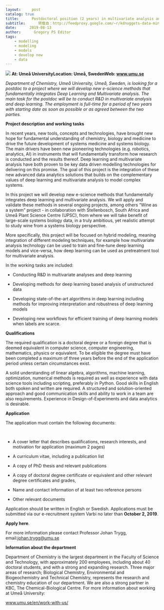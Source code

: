 ```yaml
---
layout:     post
catalog: true
title:      Postdoctoral position (2 years) in multivariate analysis and deep learning [Umeå, Sweden]
subtitle:      转载自：http://feedproxy.google.com/~r/kdnuggets-data-mining-analytics/~3/SD2oaqY5Isc/08-13-umea-postdoctoral-position.html
date:      2019-08-13
author:      Gregory PS Editor
tags:
    - modelling
    - modeling
    - models
    - develop new
    - data
---
```


![](http://feedproxy.google.com/jimg/umea.jpg)
**At: Umeå University****Location: Umeå, Sweden****Web: www.umu.se**

*Department of Chemistry, Umeå University, Umeå, Sweden, is looking for a postdoc to a project where we will develop new e-science methods that fundamentally integrates Deep Learning and Multivariate analysis. The main task for the postdoc will be to conduct R&D in multivariate analysis and deep learning. The employment is full-time for a period of two years with starting date as soon as possible or as agreed between the two parties.*

**Project description and working tasks**

In recent years, new tools, concepts and technologies, have brought new hope for fundamental understanding of chemistry, biology and medicine to drive the future development of systems medicine and systems biology. The main drivers have been new pioneering technologies (e.g. robotics, analytics, AI) in instruments that will fundamentally transform how research is conducted and the results thereof. Deep learning and multivariate analysis have both proven to be key data driven modelling technologies for delivering on this promise. The goal of this project is the integration of these new advanced data analytics solutions that builds on the complementary values of deep learning and multivariate analysis to model complex systems.

In this project we will develop new e-science methods that fundamentally integrates deep learning and multivariate analysis. We will apply and validate these methods in several ongoing projects, among others “Wine as a system” project - in collaboration with Stellenbosch, South Africa and Umeå Plant Science Centre (UPSC), from where we will take benefit of large-scale systems biology data, in a truly ambitious, yet realistic attempt to study wine from a systems biology perspective.

More specifically, this project will be focused on hybrid modeling, meaning integration of different modeling techniques, for example how multivariate analysis technology can be used to train and fine-tune deep learning models and vice-versa, how deep learning can be used as pretreatment tool for multivariate analysis.

In the working tasks are included:

- Conducting R&D in multivariate analyses and deep learning

- Developing methods for deep learning based analysis of unstructured data

- Developing state-of-the-art algorithms in deep learning including methods for improving interpretation and robustness of deep learning models

- Developing new workflows for efficient training of deep learning models when labels are scarce.


**Qualifications**

The required qualification is a doctoral degree or a foreign degree that is deemed equivalent in computer science, computer engineering, mathematics, physics or equivalent. To be eligible the degree must have been completed a maximum of three years before the end of the application period unless certain circumstances exist.

A solid understanding of linear algebra, algorithms, machine learning, optimization, numerical methods is required as well as experience with data science tools including scripting, preferably in Python. Good skills in English both spoken and written are required. A structured and solution-oriented approach and good communication skills and ability to work in a team are also requirements. Experience in Design-of-Experiments and data analytics is desirable.

**Application**

The application must contain the following documents:

 

- A cover letter that describes qualifications, research interests, and motivation for application (maximum 2 pages)

- A curriculum vitae, including a publication list

- A copy of PhD thesis and relevant publications

- A copy of doctoral degree certificate or equivalent and other relevant degree certificates and grades,

- Name and contact information of at least two reference persons

- Other relevant documents


Application should be written in English or Swedish. Applications must be submitted via our e-recruitment system Varbi no later than **October 2, 2019**.

**Apply here**.

For more information please contact Professor Johan Trygg, email:johan.trygg@umu.se

**Information about the department**

Department of Chemistry is the largest department in the Faculty of Science and Technology, with approximately 200 employees, including about 40 doctoral students, and with a strong and expanding research. Three major areas of research; Biological Chemistry, Environmental and Biogeochemistry and Technical Chemistry, represents the research and chemistry education of our department. We are also a strong partner in KBC, The Chemical-Biological Centre. For more information about working at Umeå University:

www.umu.se/en/work-with-us/

 
